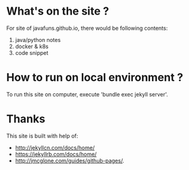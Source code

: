 # What's on the site ?

For site of javafuns.github.io, there would be following contents:  
1. java/python notes  
2. docker & k8s  
3. code snippet

# How to run on local environment ?

To run this site on computer, execute 'bundle exec jekyll server'.

# Thanks

This site is built with help of:
- http://jekyllcn.com/docs/home/
- https://jekyllrb.com/docs/home/
- http://jmcglone.com/guides/github-pages/.
